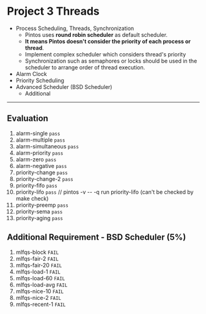 # Project 3 Threads

* Process Scheduling, Threads, Synchronization
  * Pintos uses <b>round robin scheduler</b> as default scheduler.
  * <b>It means Pintos doesn't consider the priority of each process or thread</b>.
  * Implement complex scheduler which considers thread's priority
  * Synchronization such as semaphores or locks should be used in the scheduler to arrange order of thread execution.
* Alarm Clock
* Priority Scheduling
* Advanced Scheduler (BSD Scheduler)
  * Additional
-----
## Evaluation
1. alarm-single `pass`
2. alarm-multiple `pass`
3. alarm-simultaneous `pass`
4. alarm-priority `pass`
5. alarm-zero `pass`
6. alarm-negative `pass`
7. priority-change `pass`
8. priority-change-2 `pass`
9. priority-fifo `pass`
10. priority-lifo `pass` // pintos -v -- -q run priority-lifo (can't be checked by make check)
11. priority-preemp `pass`
12. priority-sema `pass`
13. priority-aging `pass`
## Additional Requirement - BSD Scheduler (5%)
1. mlfqs-block `FAIL`
2. mlfqs-fair-2 `FAIL`
3. mlfqs-fair-20 `FAIL`
4. mlfqs-load-1 `FAIL`
5. mlfqs-load-60 `FAIL`
6. mlfqs-load-avg `FAIL`
7. mlfqs-nice-10 `FAIL`
8. mlfqs-nice-2 `FAIL`
9. mlfqs-recent-1 `FAIL`
